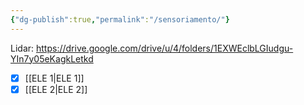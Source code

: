 ```yaml
---
{"dg-publish":true,"permalink":"/sensoriamento/"}
---
```


Lidar: https://drive.google.com/drive/u/4/folders/1EXWEclbLGIudgu-YIn7y05eKagkLetkd
- [x] [[ELE 1\|ELE 1]]
- [x] [[ELE 2\|ELE 2]]
